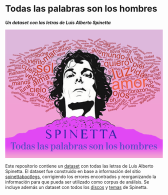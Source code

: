 
# Todas las palabras son los hombres

***Un dataset con las letras de Luis Alberto Spinetta***

![](figures/LAS_todaslaspalabras.png)

Este repositorio contiene un [dataset](corpus_LAS/letras.csv) con todas
las letras de Luis Alberto Spinetta. El dataset fue construido en base a
información del sitio
[spinettabootlegs](http://www.spinettabootlegs.com.ar/), corrigiendo los
errores encontrados y reorganizando la información para que pueda ser
utilizado como corpus de análisis. Se incluye además un dataset con
todos los [discos](corpus_LAS/discos.csv) y
[temas](corpus_LAS/temas.csv) de Spinetta.
